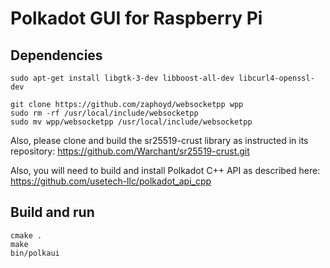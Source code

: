 # Polkadot GUI for Raspberry Pi

## Dependencies
```
sudo apt-get install libgtk-3-dev libboost-all-dev libcurl4-openssl-dev

git clone https://github.com/zaphoyd/websocketpp wpp
sudo rm -rf /usr/local/include/websocketpp
sudo mv wpp/websocketpp /usr/local/include/websocketpp
```

Also, please clone and build the sr25519-crust library as instructed in its repository:
https://github.com/Warchant/sr25519-crust.git

Also, you will need to build and install Polkadot C++ API as described here:
https://github.com/usetech-llc/polkadot_api_cpp

## Build and run
```
cmake .
make
bin/polkaui
```
